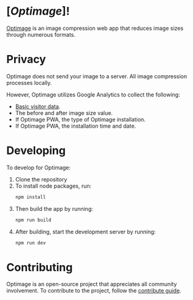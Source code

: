 # [_Optimage_]!

[Optimage] is an image compression web app that reduces image sizes through numerous formats.

# Privacy

Optimage does not send your image to a server. All image compression processes locally.

However, Optimage utilizes Google Analytics to collect the following:

- [Basic visitor data](https://support.google.com/analytics/answer/6004245?ref_topic=2919631).
- The before and after image size value.
- If Optimage PWA, the type of Optimage installation.
- If Optimage PWA, the installation time and date.

# Developing

To develop for Optimage:

1. Clone the repository
1. To install node packages, run:
   ```sh
   npm install
   ```
1. Then build the app by running:
   ```sh
   npm run build
   ```
1. After building, start the development server by running:
   ```sh
   npm run dev
   ```

# Contributing

Optimage is an open-source project that appreciates all community involvement. To contribute to the project, follow the [contribute guide](/CONTRIBUTING.md).

[optimage]: https://Optimage.app
